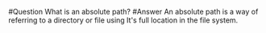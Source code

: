 #Question
What is an absolute path?
#Answer
An absolute path is a way of referring to a directory or file using It's full location in the file system.
